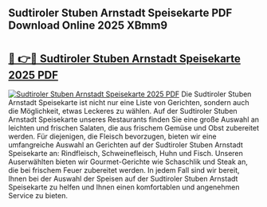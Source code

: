 ## Sudtiroler Stuben Arnstadt Speisekarte PDF Download Online 2025 XBmm9

# <h2><a href="http://gc667o.nevu.top/?p=Sudtiroler+Stuben+Arnstadt+Speisekarte">🔗 👉🔴 Sudtiroler Stuben Arnstadt Speisekarte 2025 PDF</a></h2>

[![Sudtiroler Stuben Arnstadt Speisekarte 2025 PDF](https://i.imgur.com/dBaPXMq.png)](http://gc667o.nevu.top/?p=Sudtiroler+Stuben+Arnstadt+Speisekarte)
Die Sudtiroler Stuben Arnstadt Speisekarte ist nicht nur eine Liste von Gerichten, sondern auch die Möglichkeit, etwas Leckeres zu wählen. Auf der Sudtiroler Stuben Arnstadt Speisekarte unseres Restaurants finden Sie eine große Auswahl an leichten und frischen Salaten, die aus frischem Gemüse und Obst zubereitet werden. Für diejenigen, die Fleisch bevorzugen, bieten wir eine umfangreiche Auswahl an Gerichten auf der Sudtiroler Stuben Arnstadt Speisekarte an: Rindfleisch, Schweinefleisch, Huhn und Fisch. Unseren Auserwählten bieten wir Gourmet-Gerichte wie Schaschlik und Steak an, die bei frischem Feuer zubereitet werden. In jedem Fall sind wir bereit, Ihnen bei der Auswahl der Speisen auf der Sudtiroler Stuben Arnstadt Speisekarte zu helfen und Ihnen einen komfortablen und angenehmen Service zu bieten.
